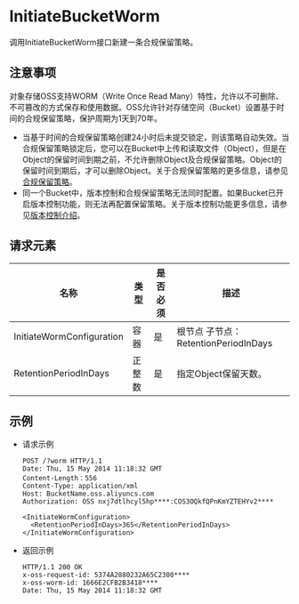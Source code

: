 # InitiateBucketWorm

调用InitiateBucketWorm接口新建一条合规保留策略。

## 注意事项

对象存储OSS支持WORM（Write Once Read Many）特性，允许以不可删除、不可篡改的方式保存和使用数据。OSS允许针对存储空间（Bucket）设置基于时间的合规保留策略，保护周期为1天到70年。

-   当基于时间的合规保留策略创建24小时后未提交锁定，则该策略自动失效。当合规保留策略锁定后，您可以在Bucket中上传和读取文件（Object），但是在Object的保留时间到期之前，不允许删除Object及合规保留策略。Object的保留时间到期后，才可以删除Object。关于合规保留策略的更多信息，请参见[合规保留策略](/cn.zh-CN/开发指南/数据安全/合规保留策略.md)。
-   同一个Bucket中，版本控制和合规保留策略无法同时配置。如果Bucket已开启版本控制功能，则无法再配置保留策略。关于版本控制功能更多信息，请参见[版本控制介绍](/cn.zh-CN/开发指南/数据安全/版本控制/版本控制介绍.md)。

## 请求元素

|名称|类型|是否必须|描述|
|--|--|----|--|
|InitiateWormConfiguration|容器|是|根节点 子节点：RetentionPeriodInDays |
|RetentionPeriodInDays|正整数|是|指定Object保留天数。|

## 示例

-   请求示例

    ```
    POST /?worm HTTP/1.1
    Date: Thu, 15 May 2014 11:18:32 GMT
    Content-Length：556
    Content-Type: application/xml
    Host: BucketName.oss.aliyuncs.com
    Authorization: OSS nxj7dtlhcyl5hp****:COS3OQkfQPnKmYZTEHYv2****
    
    <InitiateWormConfiguration>
      <RetentionPeriodInDays>365</RetentionPeriodInDays>
    </InitiateWormConfiguration>
    ```

-   返回示例

    ```
    HTTP/1.1 200 OK
    x-oss-request-id: 5374A2880232A65C2300****
    x-oss-worm-id: 1666E2CFB2B3418****
    Date: Thu, 15 May 2014 11:18:32 GMT
    ```


